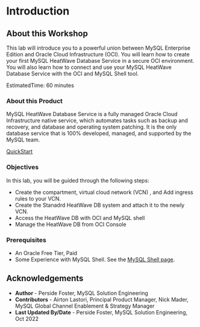 # Introduction

## About this Workshop

This lab will introduce you to a powerful union between MySQL Enterprise Edition and Oracle Cloud Infrastructure (OCI). You will learn how to create your first MySQL HeatWave Database Service in a secure OCI environment. You will also learn how to connect and use your MySQL HeatWave Database Service with the OCI and MySQL Shell tool.

EstimatedTime: 60 minutes

### About this Product

MySQL HeatWave Database Service is a fully managed Oracle Cloud Infrastructure native service, which automates tasks such as backup and recovery, and database and operating system patching. It is the only database service that is 100% developed, managed, and supported by the MySQL team.

  [QuickStart](youtube:S7xQOZaUzJM)

### Objectives

In this lab, you will be guided through the following steps:

* Create the compartment, virtual cloud network (VCN) , and Add ingress rules to your VCN.
* Create the Stanadrd HeatWave DB system and attach it to the newly VCN. 
* Access the HeatWave DB with OCI and MySQL shell
* Manage the HeatWave DB from OCI Console

### Prerequisites

* An Oracle Free Tier, Paid
* Some Experience with MySQL Shell. See the [MySQL Shell page](https://dev.mysql.com/doc/mysql-shell/8.0/en/).

## Acknowledgements

* **Author** - Perside Foster, MySQL Solution Engineering
* **Contributors** - Airton Lastori, Principal Product Manager, Nick Mader, MySQL Global Channel Enablement & Strategy Manager
* **Last Updated By/Date** - Perside Foster, MySQL Solution Engineering, Oct 2022
